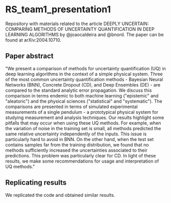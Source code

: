 # RS_team1_presentation1
Repository with materials related to the article DEEPLY UNCERTAIN: COMPARING METHODS OF UNCERTAINTY QUANTIFICATION IN DEEP LEARNING ALGORITHMS by @joaocaldeira and @bnord. The paper can be found at arXiv:2004.10710.

## Paper abstract 
"We present a comparison of methods for uncertainty quantification (UQ) in deep learning algorithms in the context of a simple physical system. Three of the most common uncertainty quantification methods - Bayesian Neural Networks (BNN), Concrete Dropout (CD), and Deep Ensembles (DE) - are compared to the standard analytic error propagation. We discuss this comparison in terms endemic to both machine learning ("epistemic" and "aleatoric") and the physical sciences ("statistical" and "systematic"). The comparisons are presented in terms of simulated experimental measurements of a single pendulum - a prototypical physical system for studying measurement and analysis techniques. Our results highlight some pitfalls that may occur when using these UQ methods. For example, when the variation of noise in the training set is small, all methods predicted the same relative uncertainty independently of the inputs. This issue is particularly hard to avoid in BNN. On the other hand, when the test set contains samples far from the training distribution, we found that no methods sufficiently increased the uncertainties associated to their predictions. This problem was particularly clear for CD. In light of these results, we make some recommendations for usage and interpretation of UQ methods."

## Replicating results
We replicated the code and obtained similar results.


